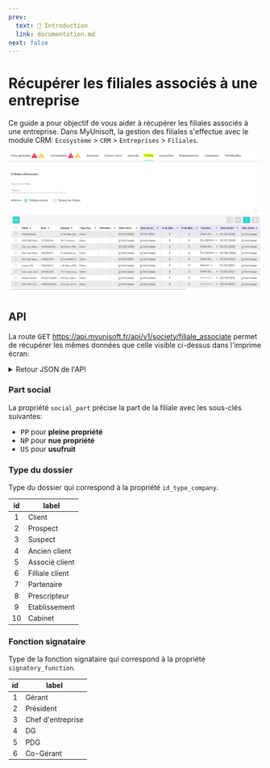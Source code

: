 ```yaml
---
prev:
  text: 🐤 Introduction
  link: documentation.md
next: false
---
```


<span id="readme-top"></span>

# Récupérer les filiales associés à une entreprise

Ce guide a pour objectif de vous aider à récupérer les filiales associés à une entreprise. Dans MyUnisoft, la gestion des filiales s'effectue avec le module CRM: `Ecosystème` > `CRM` > `Entreprises` > `Filiales`.

![](../../images/filiales_associate.PNG)

## API

La route <kbd>GET</kbd> https://api.myunisoft.fr/api/v1/society/filiale_associate permet de récupérer les mêmes données que celle visible ci-dessus dans l'imprime écran:

<details class="details custom-block">
  <summary markdown="span">Retour JSON de l'API</summary>

```json
{
  "filiale_associate_list": [
    {
      "society_link_id": 78,
      "society": {
        "revenu_pro": false,
        "id": 372,
        "name": "SOCIETE DE TEST",
        "siret": "",
        "capital": 50000,
        "nb_part": 100,
        "date_capital": "20180101",
        "address": "01 B Allee DOUDEAUVILLE HELO 29730 TREFFIAGAT FRANCE",
        "account_id": 0,
        "start_date": "2020-01-01",
        "end_date": "",
        "id_type_company": 1,
        "head_group_if": true,
        "fiscal_integration": false,
        "assujetti_unique": false,
        "vat_start_date": "",
        "vat_end_date": "",
        "start_date_if": "20200101",
        "end_date_if": "20221231",
        "direct_holding_percentage": 0,
        "indirect_holding_percentage": 0,
        "tax_scope": false
      },
      "signatory_function": {
        "id": 3,
        "label": "Chef d'entreprise"
      },
      "social_part": {
        "PP": 1,
        "NP": 0,
        "US": 0,
        "percent": 1
      }
    },
    {
      "society_link_id": 100,
      "society": {
        "revenu_pro": false,
        "id": 370,
        "name": "2065 BIS Exercice d\u00e9cal\u00e9",
        "siret": "777555444",
        "capital": 100000,
        "nb_part": 100,
        "date_capital": "20200701",
        "address": "35 T Avenue Orange 91160 BALLAINVILLIERS FRANCE",
        "account_id": 0,
        "start_date": "2020-07-01",
        "end_date": "",
        "id_type_company": 1,
        "head_group_if": false,
        "fiscal_integration": false,
        "assujetti_unique": false,
        "vat_start_date": "",
        "vat_end_date": "",
        "start_date_if": "",
        "end_date_if": "",
        "direct_holding_percentage": 0,
        "indirect_holding_percentage": 0,
        "tax_scope": false
      },
      "signatory_function": {
        "id": 6,
        "label": "Co-G\u00e9rant"
      },
      "social_part": {
        "PP": 40,
        "NP": 0,
        "US": 0,
        "percent": 40
      }
    }
  ]
}
```

</details>

### Part social

La propriété `social_part` précise la part de la filiale avec les sous-clés suivantes:

- <kbd>PP</kbd> pour **pleine propriété**
- <kbd>NP</kbd> pour **nue propriété**
- <kbd>US</kbd> pour **usufruit**

### Type du dossier

Type du dossier qui correspond à la propriété  `id_type_company`.

| id | label |
| :---: | --- |
| 1 | Client |
| 2 | Prospect |
| 3 | Suspect |
| 4 | Ancien client |
| 5 | Associé client |
| 6 | Filliale client |
| 7 | Partenaire |
| 8 | Prescripteur |
| 9 | Etablissement |
| 10 | Cabinet |

### Fonction signataire

Type de la fonction signataire qui correspond à la propriété  `signatory_function`.

| id | label |
| :---: | --- |
| 1 | Gérant |
| 2 | Président |
| 3 | Chef d'entreprise |
| 4 | DG |
| 5 | PDG |
| 6 | Co-Gérant |
